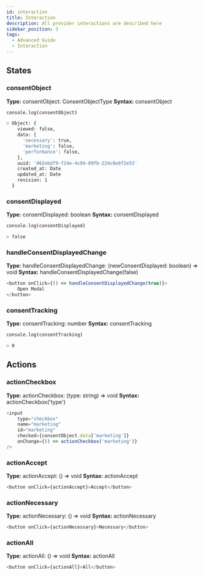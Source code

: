 ```yaml
---
id: interaction
title: Interaction
description: All provider interactions are described here
sidebar_position: 3
tags:
  - Advanced Guide
  - Interaction
---
```


## States

### consentObject
**Type:** consentObject: ConsentObjectType
**Syntax:** consentObject
```bash
console.log(consentObject)

> Object: {
    viewed: false,
    data: {
      'necessary': true,
      'marketing': false,
      'performance': false,
    },
    uuid: '062ebdf9-f24e-4c94-89fb-224c8e8f2e53'
    created_at: Date
    updated_at: Date
    revision: 1
  }
```

### consentDisplayed
**Type:** consentDisplayed: boolean
**Syntax:** consentDisplayed
```bash
console.log(consentDisplayed)

> false
```

### handleConsentDisplayedChange
**Type:** handleConsentDisplayedChange: (newConsentDisplayed: boolean) => void
**Syntax:** handleConsentDisplayedChange(false)
```javascript
<button onClick={() => handleConsentDisplayedChange(true)}>
    Open Modal
</button>
```

### consentTracking
**Type:** consentTracking: number
**Syntax:** consentTracking
```bash
console.log(consentTracking)

> 0
```

## Actions

### actionCheckbox
**Type:** actionCheckbox: (type: string) => void
**Syntax:** actionCheckbox('type')
```javascript
<input
    type="checkbox"
    name="marketing"
    id="marketing"
    checked={consentObject.data['marketing']}
    onChange={() => actionCheckbox('marketing')}
/>
```

### actionAccept
**Type:** actionAccept: () => void
**Syntax:** actionAccept
```javascript
<button onClick={actionAccept}>Accept</button>
```

### actionNecessary
**Type:** actionNecessary: () => void
**Syntax:** actionNecessary
```javascript
<button onClick={actionNecessary}>Necessary</button>
```

### actionAll
**Type:** actionAll: () => void
**Syntax:** actionAll
```javascript
<button onClick={actionAll}>All</button>
```